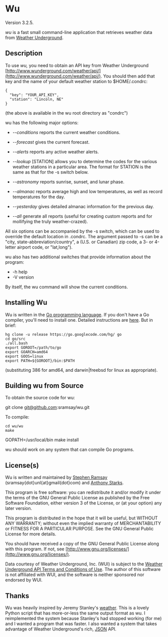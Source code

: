 
Wu
==========

Version 3.2.5.


_wu_ is a fast small command-line application that retrieves weather data from [Weather Underground](http://www.wunderground.com).

Description
-----------

To use _wu,_ you need to obtain an API key from Weather Underground [http://www.wunderground.com/weather/api/](http://www.wunderground.com/weather/api/).  You should then add that key and the name of your default weather station to $HOME/.condrc:

	{
	  "key": "YOUR_API_KEY",
	  "station": "Lincoln, NE"
	}

(the above is available in the wu root directory as "condrc")

wu has the following major options:

* _--conditions_ reports the current weather conditions.

* _--forecast_ gives the current forecast.

* _--alerts_ reports any active weather alerts.

* _--lookup_ [STATION] allows you to determine the codes for the various weather stations in a particular area.  The format for STATION is the same as that for the -s switch below.

* _--astronomy_ reports sunrise, sunset, and lunar phase.

* _--almanac_ reports average high and low temperatures, as well as record temperatures for the day.

* _--yesterday_ gives detailed almanac information for the previous day.

* _--all_ generate all reports (useful for creating custom reports and for mollifying the truly weather-crazed).
	
All six options can be accompanied by the -s switch, which can be used to override the default location in .condrc.  The argument passed to -s can be a "city, state-abbreviation/country", a (U.S. or Canadian) zip code, a 3- or 4-letter airport code, or "lat,long").

wu also has two additional switches that provide information about the program:

* -h help
* -V version

By itself, the wu command will show the current conditions.

Installing Wu 
-----------

Wu is written in the [Go programming language](http://golang.org/).  If you don't have a Go compiler, you'll need to install one.  Detailed instructions are [here](http://golang.org/doc/install.html).  But in brief:

	hg clone -u release https://go.googlecode.com/hg/ go
	cd go/src
	./all.bash
	export GOROOT=/path/to/go
	export GOARCH=amd64
	export GOOS=linux
	export PATH=${GOROOT}/bin:$PATH

(substituting 386 for amd64, and darwin|freebsd for linux as appropriate).

Building wu from Source
-----------------------

To obtain the source code for wu:

  git clone git@github.com:sramsay/wu.git

To compile:

	cd wu/wu
	make
  GOPATH=/usr/local/bin make install

wu should work on any system that can compile Go programs.

License(s)
---------

Wu is written and maintained by [Stephen Ramsay](http://lenz.unl.edu/) (sramsay{dot}unl{at}gmail{dot}com) and [Anthony Starks](http://mindchunk.blogspot.com/).

This program is free software: you can redistribute it and/or modify it under the terms of the GNU General Public License as published by the Free Software Foundation, either version 3 of the License, or (at your option) any later version.

This program is distributed in the hope that it will be useful, but WITHOUT ANY WARRANTY; without even the implied warranty of MERCHANTABILITY or FITNESS FOR A PARTICULAR PURPOSE.  See the GNU General Public License for more details.

You should have received a copy of the GNU General Public License along with this program.  If not, see [http://www.gnu.org/licenses/](http://www.gnu.org/licenses/).

Data courtesy of Weather Underground, Inc. (WUI) is subject to the [Weather Underground API Terms and Conditions of Use](http://www.wunderground.com/weather/api/d/terms.html).  The author of this software is not affiliated with WUI, and the software is neither sponsored nor endorsed by WUI.

Thanks
------

Wu was heavily inspired by Jeremy Stanley's [weather](http://fungi.yuggoth.org/weather/).  This is a lovely Python script that has more-or-less the same output format as wu.  I reimplemented the system because Stanley's had stopped working (for me) and I wanted a program that was faster.  I also wanted a system that takes advantage of Weather Underground's rich, [JSON](http://www.json.org/) API.
